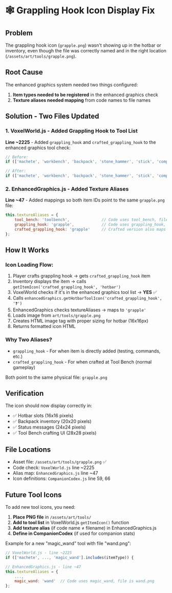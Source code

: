 # 🕸️ Grappling Hook Icon Display Fix

## Problem
The grappling hook icon (`grapple.png`) wasn't showing up in the hotbar or inventory, even though the file was correctly named and in the right location (`/assets/art/tools/grapple.png`).

## Root Cause
The enhanced graphics system needed two things configured:

1. **Item types needed to be registered** in the enhanced graphics check
2. **Texture aliases needed mapping** from code names to file names

## Solution - Two Files Updated

### 1. VoxelWorld.js - Added Grappling Hook to Tool List
**Line ~2225** - Added `grappling_hook` and `crafted_grappling_hook` to the enhanced graphics tool check:

```javascript
// Before:
if (['machete', 'workbench', 'backpack', 'stone_hammer', 'stick', 'compass', 'compass_upgrade', 'tool_bench'].includes(itemType)) {

// After:
if (['machete', 'workbench', 'backpack', 'stone_hammer', 'stick', 'compass', 'compass_upgrade', 'tool_bench', 'grappling_hook', 'crafted_grappling_hook'].includes(itemType)) {
```

### 2. EnhancedGraphics.js - Added Texture Aliases
**Line ~47** - Added mappings so both item IDs point to the same `grapple.png` file:

```javascript
this.textureAliases = {
    tool_bench: 'toolbench',              // Code uses tool_bench, file is toolbench.png
    grappling_hook: 'grapple',            // Code uses grappling_hook, file is grapple.png
    crafted_grappling_hook: 'grapple'     // Crafted version also maps to grapple.png
};
```

## How It Works

### Icon Loading Flow:
1. Player crafts grappling hook → gets `crafted_grappling_hook` item
2. Inventory displays the item → calls `getItemIcon('crafted_grappling_hook', 'hotbar')`
3. VoxelWorld checks if it's in the enhanced graphics tool list → **YES** ✅
4. Calls `enhancedGraphics.getHotbarToolIcon('crafted_grappling_hook', '❓')`
5. EnhancedGraphics checks textureAliases → maps to `'grapple'`
6. Loads image from `art/tools/grapple.png`
7. Creates HTML image tag with proper sizing for hotbar (16x16px)
8. Returns formatted icon HTML

### Why Two Aliases?
- `grappling_hook` - For when item is directly added (testing, commands, etc.)
- `crafted_grappling_hook` - For when crafted at Tool Bench (normal gameplay)

Both point to the same physical file: `grapple.png`

## Verification
The icon should now display correctly in:
- ✅ Hotbar slots (16x16 pixels)
- ✅ Backpack inventory (20x20 pixels)
- ✅ Status messages (24x24 pixels)
- ✅ Tool Bench crafting UI (28x28 pixels)

## File Locations
- Asset file: `/assets/art/tools/grapple.png` ✅
- Code check: `VoxelWorld.js` line ~2225
- Alias map: `EnhancedGraphics.js` line ~47
- Icon definitions: `CompanionCodex.js` line 59, 66

## Future Tool Icons
To add new tool icons, you need:

1. **Place PNG file** in `/assets/art/tools/`
2. **Add to tool list** in VoxelWorld.js `getItemIcon()` function
3. **Add texture alias** (if code name ≠ filename) in EnhancedGraphics.js
4. **Define in CompanionCodex** (if used for companion stats)

Example for a new "magic_wand" tool with file "wand.png":

```javascript
// VoxelWorld.js - line ~2225
if (['machete', ..., 'magic_wand'].includes(itemType)) {

// EnhancedGraphics.js - line ~47
this.textureAliases = {
    ...,
    magic_wand: 'wand'  // Code uses magic_wand, file is wand.png
};
```
